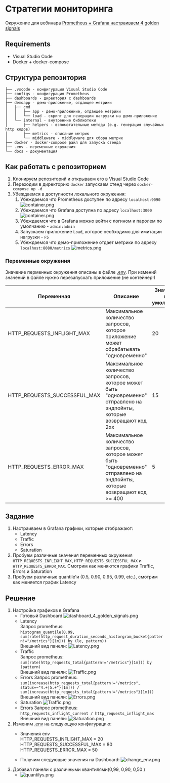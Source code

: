 # Стратегии мониторинга

Окружение для вебинара [Prometheus + Grafana настраиваем 4 golden signals](https://slurm.io/webinars/grafana)

## Requirements

- Visual Studio Code
- Docker + docker-compose

## Структура репозитория

```
├── .vscode - конфигурация Visual Studio Code
├── configs - конфигурация Prometheus
├── dashboards - директория с dashboards
├── demoapp - демо-приложение, отдающее метрики
│   ├── cmd
│   │   ├── app - демо-приложение, отдающее метрики
│   │   └── load - скрипт для генерации нагрузки на демо-приложение
│   └── internal - внутренние библиотеки
│       ├── helpers - вспомогательные методы (e.g. генерация случайных http кодов)
│       ├── metrics - описание метрик
│       └── middleware - middleware для сбора метрик
├── docker - docker-compose файл для запуска стенда
├── .env - переменные окружения
└── docs - документация
```

## Как работать с репозиторием

1. Клонируем репозиторий и открываем его в Visual Studio Code
2. Переходим в директорию `docker` запускаем стенд через `docker-compose up -d`
3. Убеждаемся в доступности локального окружения:
   1. Убеждаемся что Prometheus доступен по адресу `localhost:9090` ![container.png](docs/prom.png)
   2. Убеждаемся что Grafana доступна по адресу `localhost:3000` ![container.png](docs/grafana.png)
   3. Убеждаемся что в Grafana можно войти с логином и паролем по умолчанию - `admin:admin`
   4. Запускаем приложение `Load`, которое необходимо для имитации нагрузки - `F5`
   5. Убеждаемся что демо-приложение отдает метрики по адресу `localhost:8080/metrics` ![metrics.png](docs/metrics.png)

### Переменные окружения

Значение перменных окружения описаны в файле [.env](./.env). При измений значений в файле нужно перезапускать приложение (не контейнер!)

| Переменная                   | Описание                                                                               | Значение по умолчанию |
| -----------------------------| -------------------------------------------------------------------------------------- | --------------------- |
| HTTP_REQUESTS_INFLIGHT_MAX   | Максимальное количество запросов, которое приложение может обрабатывать "одновременно" | 20 |
| HTTP_REQUESTS_SUCCESSFUL_MAX | Максимальное количество запросов, которое может быть "одновременно" отправлено на эндпойнты, которые возвращают код 2xx | 15 |
| HTTP_REQUESTS_ERROR_MAX      | Максимальное количество запросов, которое может быть "одновременно" отправлено на эндпойнты, которые возвращают код >= 400 | 5 |

## Задание

1. Настраиваем в Grafana графики, которые отображают:
   - Latency
   - Traffic
   - Errors
   - Saturation
2. Пробуем различные значения переменных окружения `HTTP_REQUESTS_INFLIGHT_MAX`, `HTTP_REQUESTS_SUCCESSFUL_MAX` и `HTTP_REQUESTS_ERROR_MAX`. Смотрим как меняются графики Traffic, Errors и Saturation
3. Пробуем различные quantile'и (0.5, 0.90, 0.95, 0.99, etc.), смотрим как меняется график Latency

## Решение
1. Настройка графиков в Grafana  
   -  Готовый Dashboard
![dashboard_4_golden_signals.png](docs/dashboard_4_golden_signals.png)
   - Latency   
   Запрос prometheus:   
   `histogram_quantile(0.99,
   sum(rate(http_request_duration_seconds_historgram_bucket{pattern!="/metrics"}[1m]))
   by (le, pattern))
   `  
    Внешний вид панели:
    ![Latency.png](docs/latency.png)
   - Traffic   
   Запрос prometheus:   
   `sum(rate(http_requests_total{pattern!="/metrics"}[1m])) by (pattern)`  
    Внешний вид панели:
    ![Traffic.png](docs/traffic.png)
   - Errors
      Запрос prometheus:   
   `sum(increase(http_requests_total{pattern!="/metrics", status=~"4.+|5.+"}[1m])) / sum(increase(http_requests_total{pattern!="/metrics"}[1m]))`  
    Внешний вид панели:
    ![Errors.png](docs/errors.png)
   - Saturation
       ![Traffic.png](docs/traffic.png)
   - Errors
      Запрос prometheus:   
   `http_requests_inflight_current / http_requests_inflight_max`  
    Внешний вид панели:
    ![Saturation.png](docs/saturation.png)
2. Изменим [.env](./.env) на следующую конфигурацию:  
   - Значения env    
HTTP_REQUESTS_INFLIGHT_MAX = 20  
HTTP_REQUESTS_SUCCESSFUL_MAX = 80   
HTTP_REQUESTS_ERROR_MAX = 50  

   - Получим следующие значения на Dashboard:
![change_env.png](docs/change_env.png)
3. Добавил панели с различными квантилями(0,99, 0,90, 0,50 )
   -  ![quantilys.png](docs/quantilys.png)